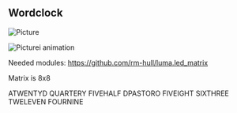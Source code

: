 ## Wordclock

![Picture](worldclock.jpeg)

![Picturei animation ](worldclock.gif)



Needed modules:
https://github.com/rm-hull/luma.led_matrix


Matrix is 8x8

ATWENTYD
QUARTERY
FIVEHALF
DPASTORO
FIVEIGHT
SIXTHREE
TWELEVEN
FOURNINE


